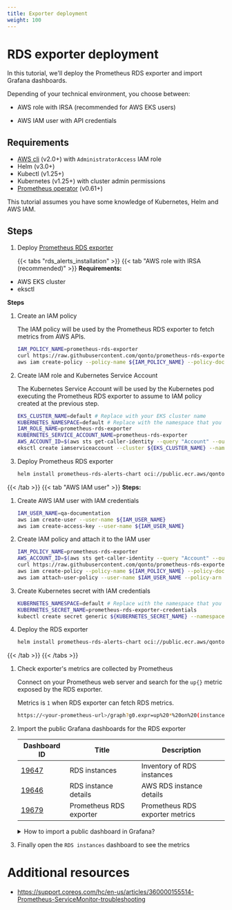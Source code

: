 ```yaml
---
title: Exporter deployment
weight: 100
---
```


# RDS exporter deployment

In this tutorial, we'll deploy the Prometheus RDS exporter and import Grafana dashboards.

Depending of your technical environment, you choose between:

- AWS role with IRSA (recommended for AWS EKS users)

- AWS IAM user with API credentials

## Requirements

- [AWS cli](https://aws.amazon.com/cli/) (v2.0+) with `AdministratorAccess` IAM role
- Helm (v3.0+)
- Kubectl (v1.25+)
- Kubernetes (v1.25+) with cluster admin permissions
- [Prometheus operator](https://github.com/prometheus-operator/prometheus-operator) (v0.61+)

This tutorial assumes you have some knowledge of Kubernetes, Helm and AWS IAM.

## Steps

1. Deploy [Prometheus RDS exporter](https://github.com/qonto/prometheus-rds-exporter)

    {{< tabs "rds_alerts_installation" >}}
{{< tab "AWS role with IRSA (recommended)" >}}
**Requirements:**

- AWS EKS cluster
- eksctl

<!-- markdownlint-disable-next-line no-emphasis-as-heading -->
**Steps**

1. Create an IAM policy

    The IAM policy will be used by the Prometheus RDS exporter to fetch metrics from AWS APIs.

    ```bash
    IAM_POLICY_NAME=prometheus-rds-exporter
    curl https://raw.githubusercontent.com/qonto/prometheus-rds-exporter/0.1.0/configs/aws/policy.json > policy.json
    aws iam create-policy --policy-name ${IAM_POLICY_NAME} --policy-document file://policy.json
    ```

1. Create IAM role and Kubernetes Service Account

    The Kubernetes Service Account will be used by the Kubernetes pod executing the Prometheus RDS exporter to assume to IAM policy created at the previous step.

    ```bash
    EKS_CLUSTER_NAME=default # Replace with your EKS cluster name
    KUBERNETES_NAMESPACE=default # Replace with the namespace that you want to use
    IAM_ROLE_NAME=prometheus-rds-exporter
    KUBERNETES_SERVICE_ACCOUNT_NAME=prometheus-rds-exporter
    AWS_ACCOUNT_ID=$(aws sts get-caller-identity --query "Account" --output text)
    eksctl create iamserviceaccount --cluster ${EKS_CLUSTER_NAME} --namespace ${KUBERNETES_NAMESPACE} --name ${KUBERNETES_SERVICE_ACCOUNT_NAME} --role-name ${IAM_ROLE_NAME} --attach-policy-arn arn:aws:iam::${AWS_ACCOUNT_ID}:policy/${IAM_POLICY_NAME} --approve
    ```

1. Deploy Prometheus RDS exporter

    ```bash
    helm install prometheus-rds-alerts-chart oci://public.ecr.aws/qonto/prometheus-rds-alerts-chart --namespace ${KUBERNETES_NAMESPACE} --set serviceAccount.annotations."eks\.amazonaws\.com\/role-arn"="arn:aws:iam::${AWS_ACCOUNT_ID}:role/${IAM_ROLE_NAME}"
    ```

{{< /tab >}}
{{< tab "AWS IAM user" >}}
**Steps:**

1. Create AWS IAM user with IAM credentials

    ```bash
    IAM_USER_NAME=qa-documentation
    aws iam create-user --user-name ${IAM_USER_NAME}
    aws iam create-access-key --user-name ${IAM_USER_NAME}
    ```

1. Create IAM policy and attach it to the IAM user

    ```bash
    IAM_POLICY_NAME=prometheus-rds-exporter
    AWS_ACCOUNT_ID=$(aws sts get-caller-identity --query "Account" --output text)
    curl https://raw.githubusercontent.com/qonto/prometheus-rds-exporter/0.1.0/configs/aws/policy.json > policy.json
    aws iam create-policy --policy-name ${IAM_POLICY_NAME} --policy-document file://policy.json
    aws iam attach-user-policy --user-name $IAM_USER_NAME --policy-arn arn:aws:iam::${AWS_ACCOUNT_ID}:policy/${IAM_POLICY_NAME}
    ```

1. Create Kubernetes secret with IAM credentials

    ```bash
    KUBERNETES_NAMESPACE=default # Replace with the namespace that you want to use
    KUBERNETES_SECRET_NAME=prometheus-rds-exporter-credentials
    kubectl create secret generic ${KUBERNETES_SECRET_NAME} --namespace ${KUBERNETES_NAMESPACE} --from-literal=AWS_ACCESS_KEY_ID=<replace_with_the_access_key_id> --from-literal=AWS_SECRET_ACCESS_KEY=<replace_with_the_secret_access_key>
    ```

1. Deploy the RDS exporter

    ```bash
    helm install prometheus-rds-alerts-chart oci://public.ecr.aws/qonto/prometheus-rds-alerts-chart --namespace ${KUBERNETES_NAMESPACE} --set awsCredentialsSecret="${KUBERNETES_SECRET_NAME}"
    ```

{{< /tab >}}
{{< /tabs >}}

1. Check exporter's metrics are collected by Prometheus

    Connect on your Prometheus web server and search for the `up{}` metric exposed by the RDS exporter.

    Metrics is `1` when RDS exporter can fetch RDS metrics.

    ```bash
    https://<your-prometheus-url>/graph?g0.expr=up%20*%20on%20(instance)%20rds_exporter_build_info&g0.tab=1&g0.stacked=0&g0.show_exemplars=0&g0.range_input=1h
    ```

1. Import the public Grafana dashboards for the RDS exporter

    | Dashboard ID | Title | Description |
    | --- | --- | --- |
    | [19647](https://grafana.com/grafana/dashboards/19647-rds-instances-overview/) | RDS instances | Inventory of RDS instances |
    | [19646](https://grafana.com/grafana/dashboards/19646-rds-instance-details/) | RDS instance details | AWS RDS instance details |
    | [19679](https://grafana.com/grafana/dashboards/19679-rds-exporter/) | Prometheus RDS exporter | Prometheus RDS exporter metrics |

    <details>
    <summary>How to import a public dashboard in Grafana?</summary>

    1. Connect to your Grafana

    1. Click on `Import dashboard` (top right corner)

    1. Enter `Grafana dashboard id` in `Import via grafana.com` and click on `Load`

    1. Select a `Folder` to store the dashboard

        We recommend that you leave the dashboard name unchanged to facilitate future updates.

    1. Click on `Save`

    </details>

1. Finally open the `RDS instances` dashboard to see the metrics

# Additional resources

- <https://support.coreos.com/hc/en-us/articles/360000155514-Prometheus-ServiceMonitor-troubleshooting>
